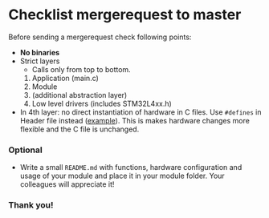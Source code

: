 # Checklist mergerequest to master

Before sending a mergerequest check following points:

- **No binaries**
- Strict layers
	-  Calls only from top to bottom.
	1. Application (main.c)
	2. Module
	3. (additional abstraction layer)
	4. Low level drivers (includes STM32L4xx.h)
- In 4th layer: no direct instantiation of hardware in C files. Use `#defines` in Header file instead ([example](debug/debug_hardware.h#L21)). This is makes hardware changes more flexible and the C file is unchanged.

### Optional

- Write a small `README.md` with functions, hardware configuration and usage of your module and place it in your module folder. Your colleagues will appreciate it!

### Thank you!
